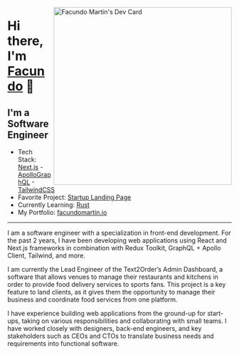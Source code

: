 <a href="https://app.daily.dev/facundomartin1" target="_blank" rel="noreferrer"><img src="https://api.daily.dev/devcards/993e619d860343aba0b882e1587c9f91.png?r=821" width="400" align="right" alt="Facundo Martin's Dev Card"/></a>
# Hi there, I'm [Facundo](https://facundomartin.io) 👋

## I'm a Software Engineer 

* Tech Stack: [Next.js](https://nextjs.org/) - [ApolloGraphQL](https://www.apollographql.com/) - [TailwindCSS](https://tailwindcss.com/)
* Favorite Project: [Startup Landing Page](https://www.facundomartin.io/)
* Currently Learning: [Rust](https://www.rust-lang.org/)
* My Portfolio: [facundomartin.io](https://www.facundomartin.io/)

---




I am a software engineer with a specialization in front-end development. For the past 2 years, I have been developing web applications using React and Next.js frameworks in combination with Redux Toolkit, GraphQL + Apollo Client, Tailwind, and more.


I am currently the Lead Engineer of the Text2Order’s Admin Dashboard, a software that allows venues to manage their restaurants and kitchens in order to provide food delivery services to sports fans. This project is a key feature to land clients, as it gives them the opportunity to manage their business and coordinate food services from one platform.

I have experience building web applications from the ground-up for start-ups, taking on various responsibilities and collaborating with small teams. I have worked closely with designers, back-end engineers, and key stakeholders such as CEOs and CTOs to translate business needs and requirements into functional software.


<!-- ### Languages and Tools:

[<img align="left" alt="Visual Studio Code" width="26px" src="https://cdn.jsdelivr.net/gh/devicons/devicon/icons/vscode/vscode-original.svg" style="padding-right:10px;" />](9https://code.visualstudio.com/)
<img align="left" alt="HTML5" width="26px" src="https://cdn.jsdelivr.net/gh/devicons/devicon/icons/html5/html5-original.svg" style="padding-right:10px;" />
<img align="left" alt="CSS3" width="26px" src="https://cdn.jsdelivr.net/gh/devicons/devicon/icons/css3/css3-original.svg" style="padding-right:10px;" />
[<img align="left" alt="Sass" width="26px" src="https://cdn.jsdelivr.net/gh/devicons/devicon/icons/sass/sass-original.svg" style="padding-right:10px;" />](https://sass-lang.com/)
[<img align="left" alt="JavaScript" width="26px" src="https://cdn.jsdelivr.net/gh/devicons/devicon/icons/javascript/javascript-original.svg" style="padding-right:10px;" />](https://www.javascript.com/)
[<img align="left" alt="React" width="26px" src="https://cdn.jsdelivr.net/gh/devicons/devicon/icons/react/react-original.svg" style="padding-right:10px;" />](https://reactjs.org/)
[<img align="left" alt="Next.js" width="26px" src="https://www.svgrepo.com/show/354113/nextjs-icon.svg" style="padding-right:10px;" />](https://nextjs.org/)
[<img align="left" alt="Node.js" width="26px" src="https://cdn.jsdelivr.net/gh/devicons/devicon/icons/nodejs/nodejs-original.svg" style="padding-right:10px;" />](https://nodejs.org/en/)

[<img align="left" alt="Firebase" width="26px" src="https://www.svgrepo.com/show/353735/firebase.svg" style="padding-right:10px;" />](https://firebase.google.com/)
[<img align="left" alt="Sanity" width="26px" src="https://www.svgrepo.com/show/354309/sanity.svg" style="padding-right:10px;" />](https://www.sanity.io/)
<img align="left" alt="APIs" width="26px" src="https://www.svgrepo.com/show/93871/api.svg" style="padding-right:10px;" />
[<img align="left" alt="Git" width="26px" src="https://cdn.jsdelivr.net/gh/devicons/devicon/icons/git/git-original.svg" style="padding-right:10px;" />](https://git-scm.com/)
[<img align="left" alt="GitHub" width="26px" src="https://user-images.githubusercontent.com/3369400/139447912-e0f43f33-6d9f-45f8-be46-2df5bbc91289.png" style="padding-right:10px;" />](hhttps://github.com/Facundo-Martin)
[<img align="left" alt="GitHub" width="26px" src="https://user-images.githubusercontent.com/3369400/139448065-39a229ba-4b06-434b-bc67-616e2ed80c8f.png" style="padding-right:10px;" />](https://github.com/Facundo-Martin)

<br />
<br /> -->

<!-- ### Contact:

[<img align="left" alt="LinkedIn" width="26px" src="https://www.svgrepo.com/show/157006/linkedin.svg" style="padding-right:10px;" />](https://www.linkedin.com/in/facundo-martin-88637422b/)
[<img align="left" alt="Gmail" width="26px" src="https://www.svgrepo.com/show/381000/new-logo-gmail.svg" style="padding-right:10px;" />](https://www.gmail.com)
<br /> -->
<!-- <br />
 <details>
  <summary> Languages Stats</summary>
 <br />
 
[![Top Langs](https://github-readme-stats.vercel.app/api/top-langs/?username=Facundo-Martin)](https://github.com/Facundo-Martin/github-readme-stats) -->

<!-- ### 📕 Latest Projects -->

<!-- BLOG-POST-LIST:START -->

<!-- - [How To Pass Application Tracking Systems &lpar;ATS&rpar; &amp; Get Interviews - Resume Tips for Software Developer](https://dev.to/codestackr/how-to-pass-application-tracking-systems-ats-get-interviews-resume-tips-for-software-developer-4bmo)
- [Microinteractions: Password Validation Animation](https://dev.to/codestackr/microinteractions-password-validation-animation-5629)
- [Notion + YouTube - A Powerful Combination for Productivity](https://dev.to/codestackr/notion-youtube-a-powerful-combination-for-productivity-1def)
- [Regular Expressions &lpar;RegEx&rpar; Crash Course](https://dev.to/codestackr/regular-expressions-regex-crash-course-248n)
- [Emmet Part 2 - Advanced](https://dev.to/codestackr/emmet-part-2-advanced-4c65) -->
<!-- BLOG-POST-LIST:END -->
<!--
➡️ [more blog posts...](https://codestackr.com) -->

<!-- --- -->

<!-- <details>
  <summary>:zap: Recent GitHub Activity</summary>

<!--START_SECTION:activity-->
<!-- 1. ❌ Closed PR [#5](https://github.com/codeSTACKr/nft-landing-page/pull/5) in [codeSTACKr/nft-landing-page](https://github.com/codeSTACKr/nft-landing-page)
2. 💪 Opened PR [#1580](https://github.com/anuraghazra/github-readme-stats/pull/1580) in [anuraghazra/github-readme-stats](https://github.com/anuraghazra/github-readme-stats)
3. 🗣 Commented on [#1572](https://github.com/anuraghazra/github-readme-stats/issues/1572) in [anuraghazra/github-readme-stats](https://github.com/anuraghazra/github-readme-stats)
4. 🎉 Merged PR [#1](https://github.com/mongodb-developer/mongodb-ecommerce/pull/1) in [mongodb-developer/mongodb-ecommerce](https://github.com/mongodb-developer/mongodb-ecommerce)
5. 💪 Opened PR [#1](https://github.com/mongodb-developer/mongodb-ecommerce/pull/1) in [mongodb-developer/mongodb-ecommerce](https://github.com/mongodb-developer/mongodb-ecommerce) -->
<!--END_SECTION:activity-->

<!-- </details>  -->
<!-- 
 <details>
  <summary>:zap: GitHub Stats</summary>

  <img align="left" alt="codeSTACKr's GitHub Stats" src="https://github-readme-stats.vercel.app/api?username=codeSTACKr&show_icons=true&hide_border=false&title_color=ff652f&icon_color=FFE400&bg_color=09131B&text_color=ffffff&border_color=0c1a25" /> -->
